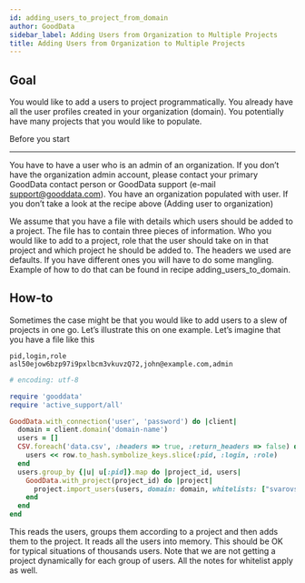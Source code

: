 ```yaml
---
id: adding_users_to_project_from_domain
author: GoodData
sidebar_label: Adding Users from Organization to Multiple Projects
title: Adding Users from Organization to Multiple Projects
---
```


Goal
-------

You would like to add a users to project programmatically. You already
have all the user profiles created in your organization (domain). You
potentially have many projects that you would like to populate.

Before you start

-------------

You have to have a user who is an admin of an organization. If you don’t
have the organization admin account, please contact your primary
GoodData contact person or GoodData support (e-mail
<support@gooddata.com>). You have an organization populated with user.
If you don’t take a look at the recipe above (Adding user to
organization)

We assume that you have a file with details which users should be added
to a project. The file has to contain three pieces of information. Who
you would like to add to a project, role that the user should take on in
that project and which project he should be added to. The headers we
used are defaults. If you have different ones you will have to do some
mangling. Example of how to do that can be found in recipe
adding\_users\_to\_domain.

How-to
--------

Sometimes the case might be that you would like to add users to a slew
of projects in one go. Let’s illustrate this on one example. Let’s
imagine that you have a file like this

    pid,login,role
    asl50ejow6bzp97i9pxlbcm3vkuvzQ72,john@example.com,admin


```ruby
# encoding: utf-8

require 'gooddata'
require 'active_support/all'

GoodData.with_connection('user', 'password') do |client|
  domain = client.domain('domain-name')
  users = []
  CSV.foreach('data.csv', :headers => true, :return_headers => false) do |row|
    users << row.to_hash.symbolize_keys.slice(:pid, :login, :role)
  end
  users.group_by {|u| u[:pid]}.map do |project_id, users|
    GoodData.with_project(project_id) do |project|
      project.import_users(users, domain: domain, whitelists: ["svarovsky@gooddata.com"])
    end
  end
end
```

This reads the users, groups them according to a project and then adds
them to the project. It reads all the users into memory. This should be
OK for typical situations of thousands users. Note that we are not
getting a project dynamically for each group of users. All the notes for
whitelist apply as well.
